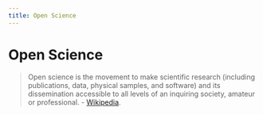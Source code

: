 ```yaml
---
title: Open Science
---
```


# Open Science

> Open science is the movement to make scientific research (including publications, data, physical samples, and software) and its dissemination accessible to all levels of an inquiring society, amateur or professional. - [Wikipedia](https://en.wikipedia.org/wiki/Open_science).
